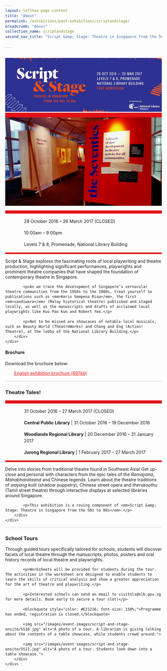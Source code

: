 ```yaml
---
layout: leftnav-page-content
title: "About"
permalink: /exhibitions/past-exhibitions/scriptandstage/
breadcrumb: "About"
collection_name: scriptandstage
second_nav_title: "Script &amp; Stage: Theatre in Singapore from the 50s to 80s"

---
```


<section class="sgds-section__about">
<div class="sgds-container__card">
    <div class="row">
        <div class="col is-full" style="border-bottom: 15px solid #E21216; padding: 12px 0 0 0;">
            <img src="/images/event-images/script-and-stage-onsite/script-and-stage-main-image.jpg" alt="A title card labelled Script & Stage">
        </div>
    </div>    
    <div class="row">
        <div class="col is-full" style="padding: 0 0 12px 0;">
            <img src="/images/event-images/script-and-stage-onsite/script-and-stage_gallery_1.jpg" alt="A photo showing the entrance of Script & Stage">
        </div>
    </div>
        <div class="row">
            <div class="col" style="border-top: 10px solid #E21216; border-bottom: 5px solid #E21216;">
                <ul style="list-style: none; margin-left: 0px;">
                    <li style="margin-bottom: 1rem;">
                        <span class="sgds-icon sgds-icon-calendar" style="font-size: 150%; display: inline-block; float: left; vertical-align: middle;"></span>
                        <div style="line-height: 150%; padding-left: 2.3rem;">28 October 2016 – 26 March 2017 (CLOSED)</div>
                    </li> 
                    <li style="margin-bottom: 1rem;">
                        <span class="sgds-icon sgds-icon-clock" style="font-size: 150%; display: inline-block; float: left; vertical-align: middle;"></span>
                        <div style="line-height: 150%; padding-left: 2.3rem;">10:00am – 9:00pm</div>
                    </li>          
                    <li style="margin-bottom: 1rem;">
                        <span class="sgds-icon sgds-icon-map" style="font-size: 150%; display: inline-block; float: left; vertical-align: middle;"></span>
                        <div style="line-height: 150%; padding-left: 2.3rem;">Levels 7 &amp; 8, Promenade, National Library Building</div>
                    </li>                    
                    </ul>
            </div>
        </div>
</div>
    
<div class="sgds-container__description">
    <div class="row">
        <div class="col is-full padding--top--lg">
            <p>Script &amp; Stage explores the fascinating roots of local playwriting and theatre production, highlighting significant performances, playwrights and prominent theatre companies that have shaped the foundation of contemporary theatre in Singapore.</p>

            <p>As we trace the development of Singapore’s vernacular theatre communities from the 1950s to the 1980s, treat yourself to publications such as <em>Keris Sempena Riau</em>, the first <em>sandiwara</em> (Malay historical theatre) published and staged locally, as well as the manuscripts and drafts of acclaimed local playwrights like Kuo Pao Kun and Robert Yeo.</p>

            <p>Not to be missed are showcases of notable local musicals, such as Beauty World (TheatreWorks) and Chang and Eng (Action! Theatre), at the lobby of the National Library Building.</p>
        </div>
    </div>
</div>

<div class="sgds-container__downloads">
    <div class="row">
        <div class="col is-full padding--top--lg">
            <h4>Brochure</h4>
            <p style="margin-top: 5px;">Download the brochure below:</p>
                    <ul style="list-style: none; margin-left: 5px; color: #E21216">
                        <li style="margin-bottom: 1rem;">
                            <a href="/files/script-and-stage-onsite/Script-Stage-Exhibition-Brochure-Resized.pdf" style="color:#E21216;">English exhibition brochure (897kb)</a>
                        </li>                         
                    </ul>
        </div>
    </div>
</div>


<div class="sgds-container__line padding--lg">
    <div class="row">
        <div class="col is-12" style="padding: 2px 0; background-color: #efefef;">
        </div>
    </div>
</div>  

<div class="sgds-container__card">
    <div class="row margin--bottom--xs">
        <div class="col is-12 padding--xs">
            <h3><strong>Theatre Tales!</strong></h3>
        </div>
    </div>
        <div class="row">
            <div class="col" style="border-top: 10px solid #E21216; border-bottom: 5px solid #E21216;">
                <ul style="list-style: none; margin-left: 0px;">
                    <li style="margin-bottom: 1rem;">
                        <span class="sgds-icon sgds-icon-calendar" style="font-size: 150%; display: inline-block; float: left; vertical-align: middle;"></span>
                        <div style="line-height: 150%; padding-left: 2.3rem;">31 October 2016 – 27 March 2017 (CLOSED)</div>
                    </li> 
                    <li style="margin-bottom: 1rem;">
                        <span class="sgds-icon sgds-icon-map" style="font-size: 150%; display: inline-block; float: left; vertical-align: middle;"></span>
                        <div style="line-height: 150%; padding-left: 2.3rem;"><strong>Central Public Library</strong> &#124; 31 October 2016 – 19 December 2016</div>
                    </li>                    
                    <li style="margin-bottom: 1rem;">
                        <div style="line-height: 150%; padding-left: 2.3rem;"><strong>Woodlands Regional Library</strong> &#124; 20 December 2016 – 31 January 2017</div>
                    </li>                    
                    <li style="margin-bottom: 1rem;">
                        <div style="line-height: 150%; padding-left: 2.3rem;"><strong>Jurong Regional Library</strong> &#124; 1 February 2017 – 27 March 2017</div>
                    </li>                       
                </ul>
            </div>
        </div>
</div>
    
<div class="sgds-container__description">
    <div class="row">
        <div class="col is-full padding--top--lg">
            <p>Delve into stories from traditional theatre found in Southeast Asia! Get up-close and personal with characters from the epic tales of the <em>Ramayana</em>, <em>Mahabharataand</em> and Chinese legends. Learn about the theatre traditions of <em>wayang kulit</em> (shadow puppetry), Chinese street opera and <em>therukoothu</em> (Tamil street theatre) through interactive displays at selected libraries around Singapore.</p>
            
            <p>This exhibition is a roving component of <em>Script &amp; Stage: Theatre in Singapore from the 50s to 80s</em>.</p>
        </div>
    </div>
</div>     
    
<div class="sgds-container__line padding--lg">
    <div class="row">
        <div class="col is-12" style="padding: 2px 0; background-color: #efefef;">
        </div>
    </div>
</div>  

<div class="sgds-container__description">
    <div class="row">
        <div class="col is-full padding--top--lg">
            <h3>School Tours</h3>
            <p>Through guided tours specifically tailored for schools, students will discover facets of local theatre through the manuscripts, photos, posters and oral history records of local theatre and playwrights.</p>

            <p>Worksheets will be provided for students during the tour. The activities in the worksheet are designed to enable students to learn the skills of critical analysis and show a greater appreciation for the art of theatre and playwriting.</p>

            <p>Interested schools can send an email to visitnls@nlb.gov.sg for more details. Book early to secure a tour slot!</p>
            
            <blockquote style="color: #E21216; font-size: 150%;">Programme has ended, registration is closed.</blockquote>
            
            <img src="/images/event-images/script-and-stage-onsite/SS10.jpg" alt="A photo of a tour. A librarian is giving talking about the contents of a table showcase, while students crowd around.">
            
            <img src="/images/event-images/script-and-stage-onsite/SS11.jpg" alt="A photo of a tour. Students look down into a table showcase.">
        </div>
    </div>
</div>     
  
</section>

